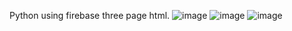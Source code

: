 Python using firebase three page html.
![image](https://github.com/user-attachments/assets/605f7334-d8fc-44fb-a009-cd8cc35f1ff4)
![image](https://github.com/user-attachments/assets/996d4095-d8b3-4128-bf85-d1ce3c35a3dc)
![image](https://github.com/user-attachments/assets/38727c05-8a61-4e20-bd41-d028e94ac6bf)
